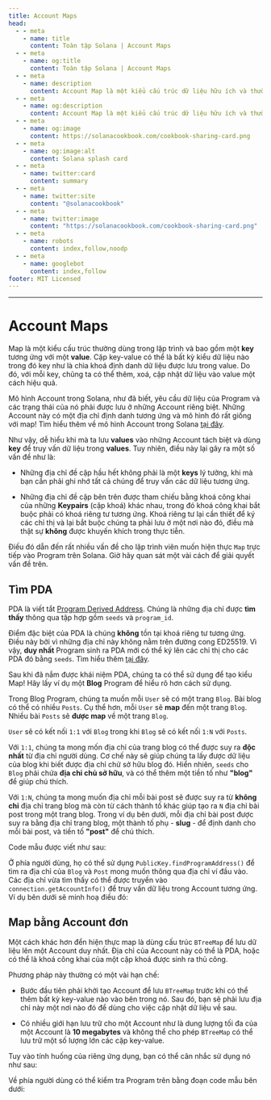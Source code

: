 ```yaml
---
title: Account Maps
head:
  - - meta
    - name: title
      content: Toàn tập Solana | Account Maps
  - - meta
    - name: og:title
      content: Toàn tập Solana | Account Maps
  - - meta
    - name: description
      content: Account Map là một kiểu cấu trúc dữ liệu hữu ích và thường dùng trong lập trình Solana. Chi tiết về Nâng cấp dữ liệu cho Account Map và các khái niệm cơn bản khác trong Toàn tập Solana.
  - - meta
    - name: og:description
      content: Account Map là một kiểu cấu trúc dữ liệu hữu ích và thường dùng trong lập trình Solana. Chi tiết về Nâng cấp dữ liệu cho Account Map và các khái niệm cơn bản khác trong Toàn tập Solana.
  - - meta
    - name: og:image
      content: https://solanacookbook.com/cookbook-sharing-card.png
  - - meta
    - name: og:image:alt
      content: Solana splash card
  - - meta
    - name: twitter:card
      content: summary
  - - meta
    - name: twitter:site
      content: "@solanacookbook"
  - - meta
    - name: twitter:image
      content: "https://solanacookbook.com/cookbook-sharing-card.png"
  - - meta
    - name: robots
      content: index,follow,noodp
  - - meta
    - name: googlebot
      content: index,follow
footer: MIT Licensed
---
```

---

# Account Maps

Map là một kiểu cấu trúc thường dùng trong lập trình và bao gồm một **key** tương ứng với một **value**. Cặp key-value có thể là bất kỳ kiểu dữ liệu nào trong đó key như là chìa khoá định danh dữ liệu được lưu trong value. Do đó, với mỗi key, chũng ta có thể thêm, xoá, cập nhật dữ liệu vào value một cách hiệu quả.

Mô hình Account trong Solana, như đã biết, yêu cầu dữ liệu của Program và các trạng thái của nó phải được lưu ở những Account riêng biệt. Những Account này có một địa chỉ định danh tương ứng và mô hình đó rất giống với map! Tìm hiểu thêm về mô hình Account trong Solana [tại đây][AccountCookbook].

Như vậy, dễ hiểu khi mà ta lưu **values** vào những Account tách biệt và dùng **key** để truy vấn dữ liệu trong **values**. Tuy nhiên, điều này lại gây ra một số vấn đề như là:

* Những địa chỉ đề cập hầu hết không phải là một **keys** lý tưởng, khi mà bạn cần phải ghi nhớ tất cả chúng để truy vấn các dữ liệu tương ứng.

* Những địa chỉ đề cập bên trên được tham chiếu bằng khoá công khai của những **Keypairs** (cặp khoá) khác nhau, trong đó khoá công khai bắt buộc phải có khoá riêng tư tương ứng. Khoá riêng tư lại cần thiết để ký các chỉ thị và lại bắt buộc chúng ta phải lưu ở một nơi nào đó, điều mà thật sự **không** được khuyến khích trong thực tiễn.

Điếu đó dẫn đến rất nhiều vấn đề cho lập trình viên muốn hiện thực `Map` trực tiếp vào Program trên Solana. Giờ hãy quan sát một vài cách để giải quyết vấn đề trên.

## Tìm PDA

PDA là viết tắt [Program Derived Address][PDA]. Chúng là những địa chỉ được **tìm thấy** thông qua tập hợp gồm `seeds` và `program_id`.

Điểm đặc biệt của PDA là chúng **không** tồn tại khoá riêng tư tương ứng. Điều này bởi vì những địa chỉ này không nằm trên đường cong ED25519. Vì vậy, **duy nhất** Program sinh ra PDA mới có thể ký lên các chỉ thị cho các PDA đó bằng `seeds`. Tìm hiểu thêm [tại đây][CPI].

Sau khi đã nắm được khái niệm PDA, chúng ta có thể sử dụng để tạo kiểu Map! Hãy lấy ví dụ một **Blog** Program để hiểu rõ hơn cách sử dụng.

Trong Blog Program, chúng ta muốn mỗi `User` sẽ có một trang `Blog`. Bài blog có thể có nhiều `Posts`. Cụ thể hơn, mỗi `User` sẽ **map** đến một trang `Blog`. Nhiều bài `Posts` sẽ **được map** về một trang `Blog`.

`User` sẽ có kết nối `1:1` với `Blog` trong khi `Blog` sẽ có kết nối `1:N` với `Posts`.

Với `1:1`, chúng ta mong mốn địa chỉ của trang blog có thể được suy ra **độc nhất** từ địa chỉ người dùng. Cơ chế này sẽ giúp chúng ta lấy được dữ liệu của blog khi biết được địa chỉ chử sở hữu blog đó. Hiển nhiên, `seeds` cho `Blog` phải chứa **địa chỉ chủ sở hữu**, và có thể thêm một tiền tố như **"blog"** để giúp chú thích.

Với `1:N`, chúng ta mong muốn địa chỉ mỗi bài post sẽ được suy ra từ **không chỉ** địa chỉ trang blog mà còn từ cách thành tố khác giúp tạo ra `N` địa chỉ bài post trong một trang blog. Trong ví dụ bên dưới, mỗi địa chỉ bài post được suy ra bằng địa chỉ trang blog, một thành tố phụ - **slug** - để định danh cho mỗi bài post, và tiền tố **"post"** để chú thích.

Code mẫu được viết như sau:

<SolanaCodeGroup>
  <SolanaCodeGroupItem title="Anchor" active>

  <template v-slot:default>

@[code](@/code/account-maps/deriving-pda/anchor-pda-map.rs)

  </template>

  <template v-slot:preview>

@[code](@/code/account-maps/deriving-pda/anchor-pda-map.preview.rs)

  </template>

  </SolanaCodeGroupItem>

  <SolanaCodeGroupItem title="Rust" active>

  <template v-slot:default>

@[code](@/code/account-maps/deriving-pda/vanilla-pda-map.rs)

  </template>

  <template v-slot:preview>

@[code](@/code/account-maps/deriving-pda/vanilla-pda-map.preview.rs)

  </template>

  </SolanaCodeGroupItem>

</SolanaCodeGroup>

Ở phía người dùng, họ có thể sử dụng `PublicKey.findProgramAddress()` để tìm ra địa chỉ của `Blog` và `Post` mong muốn thông qua địa chỉ ví đầu vào. Các địa chỉ vừa tìm thấy có thể được truyền vào `connection.getAccountInfo()` để truy vấn dữ liệu trong Account tương ứng. Ví dụ bên dưới sẽ minh hoạ điều đó:

<SolanaCodeGroup>
  <SolanaCodeGroupItem title="TS" active>

  <template v-slot:default>

@[code](@/code/account-maps/deriving-pda/client.ts)

  </template>

  <template v-slot:preview>

@[code](@/code/account-maps/deriving-pda/client.preview.ts)

  </template>

  </SolanaCodeGroupItem>

</SolanaCodeGroup>

## Map bằng Account đơn

Một cách khác hơn đển hiện thực map là dùng cấu trúc `BTreeMap` để lưu dữ liệu lên một Account duy nhất. Địa chỉ của Account này có thể là PDA, hoặc có thể là khoá công khai của một cặp khoá được sinh ra thủ công.

Phương pháp này thường có một vài hạn chế:

* Bước đầu tiên phải khởi tạo Account để lưu `BTreeMap` trước khi có thể thêm bất kỳ key-value nào vào bên trong nó. Sau đó, bạn sẽ phải lưu địa chỉ này một nơi nào đó để dùng cho việc cập nhật dữ liệu về sau.

* Có nhiều giới hạn lưu trữ cho một Account như là dung lượng tối đa của một Account là **10 megabytes** và không thể cho phép `BTreeMap` có thể lưu trữ một số lượng lớn các cặp key-value.

Tuy vào tính huống của riêng ứng dụng, bạn có thể cân nhắc sử dụng nó như sau:

<SolanaCodeGroup>
  <SolanaCodeGroupItem title="Rust" active>

  <template v-slot:default>

@[code](@/code/account-maps/trivial/vanilla-trivial-map.rs)

  </template>

  <template v-slot:preview>

@[code](@/code/account-maps/trivial/vanilla-trivial-map.preview.rs)

  </template>

  </SolanaCodeGroupItem>
</SolanaCodeGroup>

Về phía người dùng có thể kiểm tra Program trên bằng đoạn code mẫu bên dưới:

<SolanaCodeGroup>
  <SolanaCodeGroupItem title="TS" active>

  <template v-slot:default>

@[code](@/code/account-maps/trivial/client.ts)

  </template>

  <template v-slot:preview>

@[code](@/code/account-maps/trivial/client.preview.ts)

  </template>

  </SolanaCodeGroupItem>
</SolanaCodeGroup>



[AccountCookbook]: https://solanacookbook.com/vi/core-concepts/accounts.html
[PDA]: https://solanacookbook.com/references/accounts.html#program-derived-address
[CPI]: https://solanacookbook.com/references/programs.html#create-a-program-derived-address
